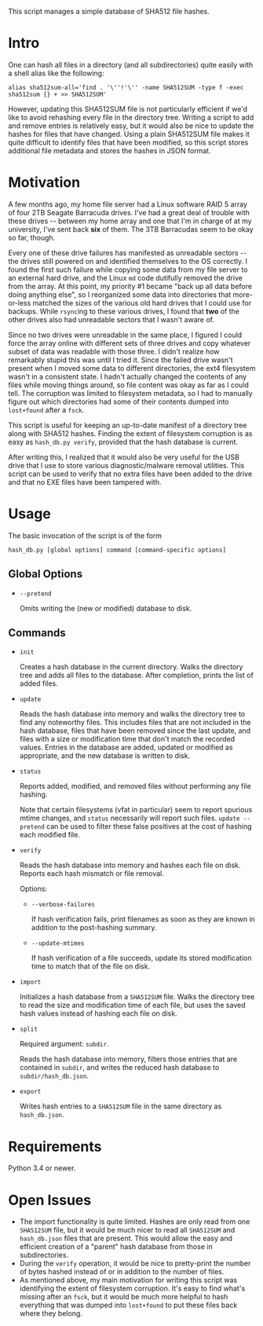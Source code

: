 This script manages a simple database of SHA512 file hashes.

Intro
=====

One can hash all files in a directory (and all subdirectories) quite easily
with a shell alias like the following:

    alias sha512sum-all='find . '\''!'\'' -name SHA512SUM -type f -exec sha512sum {} + >> SHA512SUM'

However, updating this SHA512SUM file is not particularly efficient if we'd
like to avoid rehashing every file in the directory tree. Writing a script to
add and remove entries is relatively easy, but it would also be nice to update
the hashes for files that have changed. Using a plain SHA512SUM file makes it
quite difficult to identify files that have been modified, so this script
stores additional file metadata and stores the hashes in JSON format.

Motivation
==========
A few months ago, my home file server had a Linux software RAID 5 array of four
2TB Seagate Barracuda drives. I've had a great deal of trouble with these
drives -- between my home array and one that I'm in charge of at my university,
I've sent back **six** of them. The 3TB Barracudas seem to be okay so far,
though.

Every one of these drive failures has manifested as unreadable sectors -- the
drives still powered on and identified themselves to the OS correctly. I found
the first such failure while copying some data from my file server to an
external hard drive, and the Linux `md` code dutifully removed the drive from
the array. At this point, my priority #1 became "back up all data before doing
anything else", so I reorganized some data into directories that more-or-less
matched the sizes of the various old hard drives that I could use for backups.
While `rsync`ing to these various drives, I found that **two** of the other
drives also had unreadable sectors that I wasn't aware of.

Since no two drives were unreadable in the same place, I figured I could force
the array online with different sets of three drives and copy whatever subset
of data was readable with those three. I didn't realize how remarkably stupid
this was until I tried it. Since the failed drive wasn't present when I moved
some data to different directories, the ext4 filesystem wasn't in a consistent
state. I hadn't actually changed the contents of any files while moving things
around, so file content was okay as far as I could tell. The corruption was
limited to filesystem metadata, so I had to manually figure out which
directories had some of their contents dumped into `lost+found` after a `fsck`.

This script is useful for keeping an up-to-date manifest of a directory tree
along with SHA512 hashes. Finding the extent of filesystem corruption is as
easy as `hash_db.py verify`, provided that the hash database is current.

After writing this, I realized that it would also be very useful for the USB
drive that I use to store various diagnostic/malware removal utilities. This
script can be used to verify that no extra files have been added to the drive
and that no EXE files have been tampered with.

Usage
=====

The basic invocation of the script is of the form

    hash_db.py [global options] command [command-specific options]

Global Options
--------------

* `--pretend`

  Omits writing the (new or modified) database to disk.

Commands
--------

* `init`

  Creates a hash database in the current directory. Walks the directory tree
  and adds all files to the database. After completion, prints the list of
  added files.
* `update`

  Reads the hash database into memory and walks the directory tree to find any
  noteworthy files. This includes files that are not included in the hash
  database, files that have been removed since the last update, and files with
  a size or modification time that don't match the recorded values. Entries in
  the database are added, updated or modified as appropriate, and the new
  database is written to disk.
* `status`

  Reports added, modified, and removed files without performing any file
  hashing.

  Note that certain filesystems (vfat in particular) seem to report
  spurious mtime changes, and `status` necessarily will report such files.
  `update --pretend` can be used to filter these false positives at the cost of
  hashing each modified file.
* `verify`

  Reads the hash database into memory and hashes each file on disk. Reports
  each hash mismatch or file removal.

  Options:
  * `--verbose-failures`

    If hash verification fails, print filenames as soon as they are known in
    addition to the post-hashing summary.

  * `--update-mtimes`

    If hash verification of a file succeeds, update its stored modification
    time to match that of the file on disk.
* `import`

  Initializes a hash database from a `SHA512SUM` file. Walks the directory tree
  to read the size and modification time of each file, but uses the saved hash
  values instead of hashing each file on disk.
* `split`

  Required argument: `subdir`.

  Reads the hash database into memory, filters those entries that are
  contained in `subdir`, and writes the reduced hash database to
  `subdir/hash_db.json`.
* `export`

  Writes hash entries to a `SHA512SUM` file in the same directory as
  `hash_db.json`.

Requirements
============

Python 3.4 or newer.

Open Issues
===========

* The import functionality is quite limited. Hashes are only read from one
  `SHA512SUM` file, but it would be much nicer to read all `SHA512SUM` and
  `hash_db.json` files that are present. This would allow the easy and
  efficient creation of a "parent" hash database from those in subdirectories.
* During the `verify` operation, it would be nice to pretty-print the number of
  bytes hashed instead of or in addition to the number of files.
* As mentioned above, my main motivation for writing this script was identifying
  the extent of filesystem corruption. It's easy to find what's missing after
  an `fsck`, but it would be much more helpful to hash everything that was
  dumped into `lost+found` to put these files back where they belong.

<!---
# vim: set tw=79:
-->
